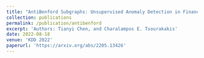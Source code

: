 ```yaml
---
title: "AntiBenford Subgraphs: Unsupervised Anomaly Detection in Financial Networks"
collection: publications
permalink: /publication/antibenford
excerpt: 'Authors: Tianyi Chen, and Charalampos E. Tsourakakis'
date: 2022-08-18
venue: 'KDD 2022'
paperurl: 'https://arxiv.org/abs/2205.13426'
---
```

